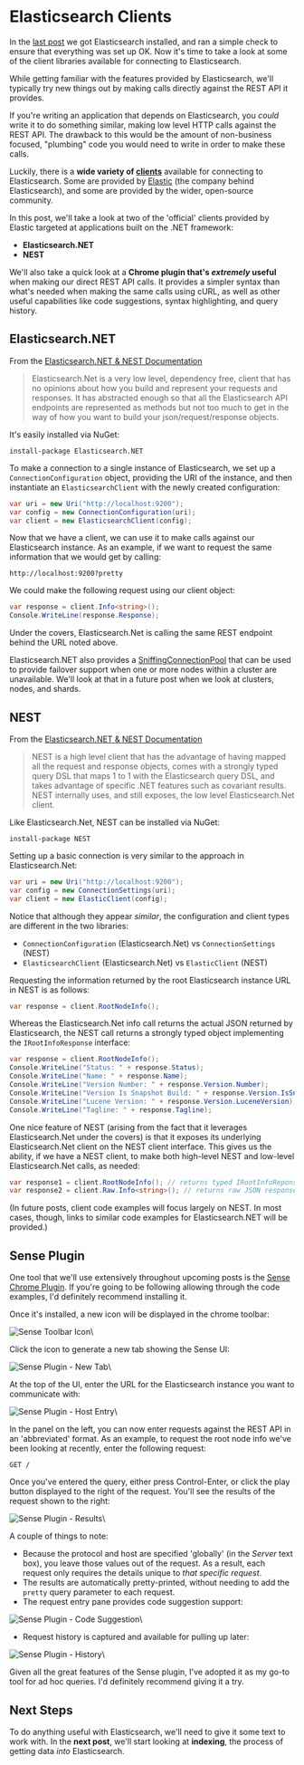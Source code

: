 
# Elasticsearch Clients

In the [last post](http://www.textualdevelopment.com/2015/05/20/you-know-for-search/) we got
Elasticsearch installed, and ran a simple check to ensure that everything was set up OK.  Now it's
time to take a look at some of the client libraries available for connecting to Elasticsearch.

While getting familiar with the features provided by Elasticsearch, we'll typically try new things out
by making calls directly against the REST API it provides.

If you're writing an application that depends on Elasticsearch, you _could_ write it to do something
similar, making low level HTTP calls against the REST API.  The drawback to this would be the amount
of non-business focused, "plumbing" code you would need to write in order to make these calls.

Luckily, there is a **wide variety of
[clients](http://www.elastic.co/guide/en/elasticsearch/client/community/current/clients.html)**
available for connecting to Elasticsearch.  Some are provided by [Elastic](https://www.elastic.co/)
(the company behind Elasticsearch), and some are provided by the wider, open-source community.

In this post, we'll take a look at two of the 'official' clients provided by Elastic targeted at
applications built on the .NET framework:

* **Elasticsearch.NET**
* **NEST**

We'll also take a quick look at a **Chrome plugin that's _extremely_ useful** when making our direct
REST API calls.  It provides a simpler syntax than what's needed when making the same calls using
cURL, as well as other useful capabilities like code suggestions, syntax highlighting, and query
history.

## Elasticsearch.NET

From the [Elasticsearch.NET & NEST Documentation](http://nest.azurewebsites.net/)

> Elasticsearch.Net is a very low level, dependency free, client that has no opinions about how you
> build and represent your requests and responses. It has abstracted enough so that all the
> Elasticsearch API endpoints are represented as methods but not too much to get in the way of how
> you want to build your json/request/response objects.

It's easily installed via NuGet:

```
install-package Elasticsearch.NET
```

To make a connection to a single instance of Elasticsearch, we set up a `ConnectionConfiguration`
object, providing the URI of the instance, and then instantiate an `ElasticsearchClient` with the
newly created configuration:

```cs
var uri = new Uri("http://localhost:9200");
var config = new ConnectionConfiguration(uri);            
var client = new ElasticsearchClient(config);
```

Now that we have a client, we can use it to make calls against our Elasticsearch instance.  As an example,
if we want to request the same information that we would get by calling:

```
http://localhost:9200?pretty
```

We could make the following request using our client object:

```cs
var response = client.Info<string>();
Console.WriteLine(response.Response);
```

Under the covers, Elasticsearch.Net is calling the same REST endpoint behind the URL noted above.

Elasticsearch.NET also provides a
[SniffingConnectionPool](http://nest.azurewebsites.net/elasticsearch-net/cluster-failover.html) that
can be used to provide failover support when one or more nodes within a cluster are unavailable.
We'll look at that in a future post when we look at clusters, nodes, and shards.

## NEST

From the [Elasticsearch.NET & NEST Documentation](http://nest.azurewebsites.net/)

> NEST is a high level client that has the advantage of having mapped all the request and response
> objects, comes with a strongly typed query DSL that maps 1 to 1 with the Elasticsearch query DSL,
> and takes advantage of specific .NET features such as covariant results. NEST internally uses, and
> still exposes, the low level Elasticsearch.Net client.

Like Elasticsearch.Net, NEST can be installed via NuGet:

```
install-package NEST
```

Setting up a basic connection is very similar to the approach in Elasticsearch.Net:

```cs
var uri = new Uri("http://localhost:9200");
var config = new ConnectionSettings(uri);
var client = new ElasticClient(config);
```

Notice that although they appear _similar_, the configuration and client types are different in the two libraries:

* `ConnectionConfiguration` (Elasticsearch.Net) vs `ConnectionSettings` (NEST)
* `ElasticsearchClient` (Elasticsearch.Net) vs `ElasticClient` (NEST)


Requesting the information returned by the root Elasticsearch instance URL in NEST is as follows:

```cs
var response = client.RootNodeInfo();
```

Whereas the Elasticsearch.Net info call returns the actual JSON returned by Elasticsearch, the NEST
call returns a strongly typed object implementing the `IRootInfoResponse` interface:

```cs
var response = client.RootNodeInfo();
Console.WriteLine("Status: " + response.Status);
Console.WriteLine("Name: " + response.Name);
Console.WriteLine("Version Number: " + response.Version.Number);
Console.WriteLine("Version Is Snapshot Build: " + response.Version.IsSnapShotBuild);
Console.WriteLine("Lucene Version: " + response.Version.LuceneVersion);
Console.WriteLine("Tagline: " + response.Tagline);
```

One nice feature of NEST (arising from the fact that it leverages Elasticsearch.Net under the
covers) is that it exposes its underlying Elasticsearch.Net client on the NEST client interface.
This gives us the ability, if we have a NEST client, to make both high-level NEST and low-level
Elasticsearch.Net calls, as needed:

```cs
var response1 = client.RootNodeInfo(); // returns typed IRootInfoReponse
var response2 = client.Raw.Info<string>(); // returns raw JSON response
```

(In future posts, client code examples will focus largely on NEST.  In most cases, though, links to
similar code examples for Elasticsearch.NET will be provided.)

## Sense Plugin

One tool that we'll use extensively throughout upcoming posts is the
[Sense Chrome Plugin](https://chrome.google.com/webstore/detail/sense-beta/lhjgkmllcaadmopgmanpapmpjgmfcfig).
If you're going to be following allowing through the code examples, I'd definitely recommend
installing it.

Once it's installed, a new icon will be displayed in the chrome toolbar:

![Sense Toolbar Icon](http://www.textualdevelopment.com/wp-content/uploads/2015/05/003.SensePluginToolbarIcon.png)\

Click the icon to generate a new tab showing the Sense UI:

![Sense Plugin - New Tab](http://www.textualdevelopment.com/wp-content/uploads/2015/05/003.SensePluginNewTab.png)\

At the top of the UI, enter the URL for the Elasticsearch instance you want to communicate with:

![Sense Plugin - Host Entry](http://www.textualdevelopment.com/wp-content/uploads/2015/05/003.SensePluginHostEntry.png)\

In the panel on the left, you can now enter requests against the REST API in an 'abbreviated'
format.  As an example, to request the root node info we've been looking at recently, enter the
following request:

```
GET /
```

Once you've entered the query, either press Control-Enter, or click the play button displayed to the
right of the request.  You'll see the results of the request shown to the right:

![Sense Plugin - Results](http://www.textualdevelopment.com/wp-content/uploads/2015/05/003.SensePluginResults.png)\


A couple of things to note:

* Because the protocol and host are specified 'globally' (in the _Server_ text box), you leave those
  values out of the request.  As a result, each request only requires the details unique to _that
  specific request_.
* The results are automatically pretty-printed, without needing to add the `pretty` query parameter
  to each request.
* The request entry pane provides code suggestion support:

![Sense Plugin - Code Suggestion](http://www.textualdevelopment.com/wp-content/uploads/2015/05/003.SensePluginCodeSuggestion.png)\


* Request history is captured and available for pulling up later:

![Sense Plugin - History](http://www.textualdevelopment.com/wp-content/uploads/2015/05/003.SensePluginHistory.png)\


Given all the great features of the Sense plugin, I've adopted it as my go-to tool for ad hoc
queries.  I'd definitely recommend giving it a try.


## Next Steps

To do anything useful with Elasticsearch, we'll need to give it some text to work with.  In the
**next post**, we'll start looking at **indexing**, the process of getting data _into_
Elasticsearch.
